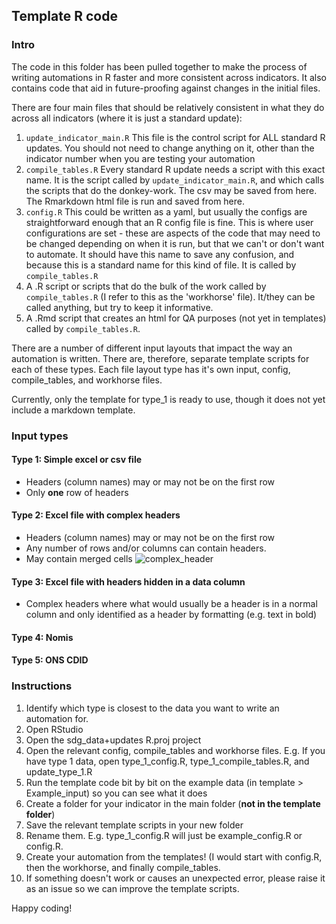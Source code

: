 ## Template R code
  
### Intro
The code in this folder has been pulled together to make the process of writing automations in R faster and more consistent across indicators. 
It also contains code that aid in future-proofing against changes in the initial files.
  
There are four main files that should be relatively consistent in what they do across all indicators (where it is just a standard update):
1. `update_indicator_main.R` This file is the control script for ALL standard R updates. 
You should not need to change anything on it, other than the indicator number when you are testing your automation
2. `compile_tables.R` Every standard R update needs a script with this exact name. It is the script called by `update_indicator_main.R`, 
and which calls the scripts that do the donkey-work. The csv may be saved from here. The Rmarkdown html file is run and saved from here.
3. `config.R` This could be written as a yaml, but usually the configs are straightforward enough that an R config file is fine. This is where
user configurations are set - these are aspects of the code that may need to be changed depending on when it is run, but that we can't or don't want to automate.
It should have this name to save any confusion, and because this is a standard name for this kind of file. It is called by `compile_tables.R`
4. A .R script or scripts that do the bulk of the work called by `compile_tables.R` (I refer to this as the 'workhorse' file). 
It/they can be called anything, but try to keep it informative.
5. A .Rmd script that creates an html for QA purposes (not yet in templates) called by `compile_tables.R`.
  
There are a number of different input layouts that impact the way an automation is written. There are, therefore, separate template scripts for each of these types. Each file layout type has it's own input, config, compile_tables, and workhorse files.  
  
Currently, only the template for type_1 is ready to use, though it does not yet include a markdown template.  
  
### Input types
#### Type 1: Simple excel or csv file 
- Headers (column names) may or may not be on the first row
- Only **one** row of headers  
  
#### Type 2: Excel file with complex headers
- Headers (column names) may or may not be on the first row
- Any number of rows and/or columns can contain headers. 
- May contain merged cells
![complex_header](https://user-images.githubusercontent.com/52452377/130663339-d953d7ee-13d1-4422-aa48-e8d6091285d0.jpg)
  
#### Type 3: Excel file with headers hidden in a data column
- Complex headers where what would usually be a header is in a normal column and only identified as a header by formatting (e.g. text in bold)
  
#### Type 4: Nomis
  
#### Type 5: ONS CDID 

### Instructions
1. Identify which type is closest to the data you want to write an automation for.
2. Open RStudio
3. Open the sdg_data+updates R.proj project
4. Open the relevant config, compile_tables and workhorse files. E.g. If you have type 1 data, open type_1_config.R, type_1_compile_tables.R, and update_type_1.R
5. Run the template code bit by bit on the example data (in template > Example_input) so you can see what it does
6. Create a folder for your indicator in the main folder (**not in the template folder**)
7. Save the relevant template scripts in your new folder
8. Rename them. E.g. type_1_config.R will just be example_config.R or config.R. 
9. Create your automation from the templates! (I would start with config.R, then the workhorse, and finally compile_tables.
10. If something doesn't work or causes an unexpected error, please raise it as an issue so we can improve the template scripts.

Happy coding!
